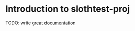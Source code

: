 # Introduction to slothtest-proj

TODO: write [great documentation](http://jacobian.org/writing/great-documentation/what-to-write/)
